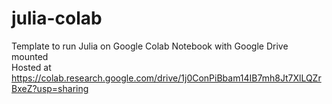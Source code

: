 # julia-colab
Template to run Julia on Google Colab Notebook with Google Drive mounted  
Hosted at https://colab.research.google.com/drive/1j0ConPiBbam14IB7mh8Jt7XlLQZrBxeZ?usp=sharing  


